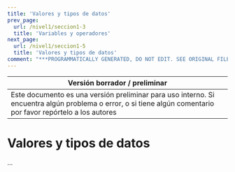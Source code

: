 ```yaml
---
title: 'Valores y tipos de datos'
prev_page:
  url: /nivel1/seccion1-3
  title: 'Variables y operadores'
next_page:
  url: /nivel1/seccion1-5
  title: 'Valores y tipos de datos'
comment: "***PROGRAMMATICALLY GENERATED, DO NOT EDIT. SEE ORIGINAL FILES IN /content***"
---
```

Versión borrador / preliminar |
-------------------|
Este documento es una versión preliminar para uso interno. Si encuentra algún problema o error, o si tiene algún comentario por favor repórtelo a los autores|


# Valores y tipos de datos

...